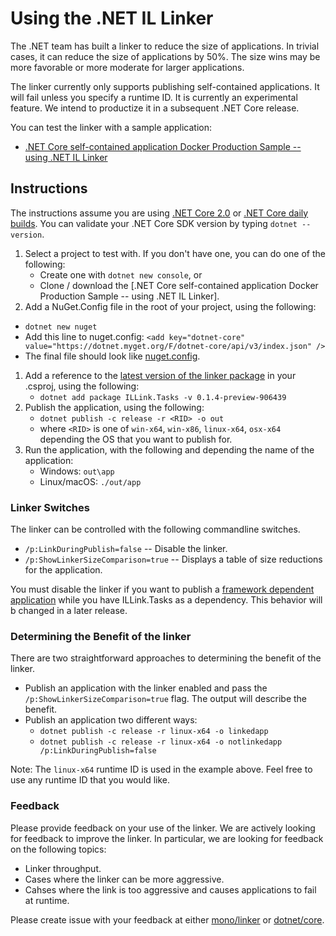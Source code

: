 # Using the .NET IL Linker

The .NET team has built a linker to reduce the size of applications. In trivial cases, it can reduce the size of applications by 50%. The size wins may be more favorable or more moderate for larger applications.

The linker currently only supports publishing self-contained applications. It will fail unless you specify a runtime ID. It is currently an experimental feature. We intend to productize it in a subsequent .NET Core release.

You can test the linker with a sample application:

* [.NET Core self-contained application Docker Production Sample -- using .NET IL Linker](https://github.com/dotnet/dotnet-docker-samples/blob/master/dotnetapp-selfcontained/README.md#build-run-and-publish-the-sample-locally)

## Instructions

The instructions assume you are using [.NET Core 2.0](https://github.com/dotnet/core/blob/master/release-notes/download-archive.md) or [.NET Core daily builds](https://github.com/dotnet/core/blob/master/daily-builds.md). You can validate your .NET Core SDK version by typing `dotnet --version`.

1. Select a project to test with. If you don't have one, you can do one of the following:
   * Create one with `dotnet new console`, or
   * Clone / download the [.NET Core self-contained application Docker Production Sample -- using .NET IL Linker].
1. Add a NuGet.Config file in the root of your project, using the following:
  * `dotnet new nuget`
  * Add this line to nuget.config: `<add key="dotnet-core" value="https://dotnet.myget.org/F/dotnet-core/api/v3/index.json" />`
  * The final file should look like [nuget.config](nuget.config).
1. Add a reference to the [latest version of the linker package](https://dotnet.myget.org/feed/dotnet-core/package/nuget/Illink.Tasks) in your .csproj, using the following:
   * `dotnet add package ILLink.Tasks -v 0.1.4-preview-906439`
1. Publish the application, using the following:
   * `dotnet publish -c release -r <RID> -o out`
   * where `<RID>` is one of `win-x64`, `win-x86`, `linux-x64`, `osx-x64` depending the OS that you want to publish for.
1. Run the application, with the following and depending the name of the application:
   * Windows: `out\app`
   * Linux/macOS: `./out/app`

### Linker Switches

The linker can be controlled with the following commandline switches.

* `/p:LinkDuringPublish=false` -- Disable the linker.
* `/p:ShowLinkerSizeComparison=true` -- Displays a table of size reductions for the application.

You must disable the linker if you want to publish a [framework dependent application](https://docs.microsoft.com/en-us/dotnet/core/deploying/) while you have ILLink.Tasks as a dependency. This behavior will b changed in a later release.

### Determining the Benefit of the linker

There are two straightforward approaches to determining the benefit of the linker.

* Publish an application with the linker enabled and pass the `/p:ShowLinkerSizeComparison=true` flag. The output will describe the benefit.
* Publish an application two different ways:
  * `dotnet publish -c release -r linux-x64 -o linkedapp`
  * `dotnet publish -c release -r linux-x64 -o notlinkedapp /p:LinkDuringPublish=false`

Note: The `linux-x64` runtime ID is used in the example above. Feel free to use any runtime ID that you would like.

### Feedback

Please provide feedback on your use of the linker. We are actively looking for feedback to improve the linker. In particular, we are looking for feedback on the following topics:

* Linker throughput.
* Cases where the linker can be more aggressive.
* Cahses where the link is too aggressive and causes applications to fail at runtime.

Please create issue with your feedback at either [mono/linker](https://github.com/mono/linker) or [dotnet/core](https://github.com/dotnet/core).
